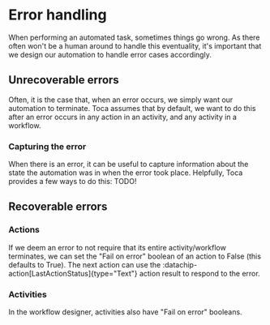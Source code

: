 # Error handling

When performing an automated task, sometimes things go wrong. As there often won't be a human around to handle this eventuality, it's important that we design our automation to handle error cases accordingly.

## Unrecoverable errors

Often, it is the case that, when an error occurs, we simply want our automation to terminate. Toca assumes that by default, we want to do this after an error occurs in any action in an activity, and any activity in a workflow.

### Capturing the error
When there is an error, it can be useful to capture information about the state the automation was in when the error took place. Helpfully, Toca provides a few ways to do this:
TODO!

## Recoverable errors

### Actions

If we deem an error to not require that its entire activity/workflow terminates, we can set the "Fail on error" boolean of an action to False (this defaults to True). The next action can use the :datachip-action[LastActionStatus]{type="Text"} action result to respond to the error.

### Activities

In the workflow designer, activities also have "Fail on error" booleans.

